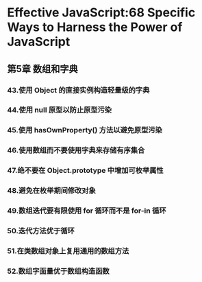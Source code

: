 # Effective JavaScript:68 Specific Ways to Harness the Power of JavaScript

## 第5章 数组和字典

### 43.使用 Object 的直接实例构造轻量级的字典

### 44.使用 null 原型以防止原型污染

### 45.使用 hasOwnProperty() 方法以避免原型污染

### 46.使用数组而不要使用字典来存储有序集合

### 47.绝不要在 Object.prototype 中增加可枚举属性

### 48.避免在枚举期间修改对象

### 49.数组迭代要有限使用  for 循环而不是 for-in 循环

### 50.迭代方法优于循环

### 51.在类数组对象上复用通用的数组方法

### 52.数组字面量优于数组构造函数